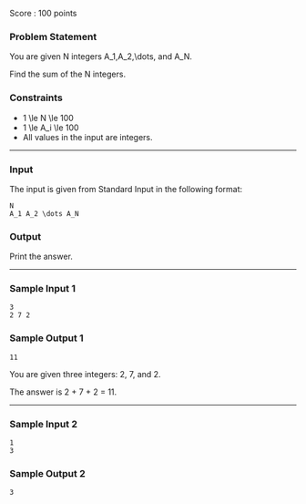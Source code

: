 Score : 100 points

### Problem Statement

You are given N integers A\_1,A\_2,\dots, and A\_N.

Find the sum of the N integers.

### Constraints

* 1 \le N \le 100
* 1 \le A\_i \le 100
* All values in the input are integers.

---

### Input

The input is given from Standard Input in the following format:

```
N
A_1 A_2 \dots A_N
```

### Output

Print the answer.

---

### Sample Input 1

```
3
2 7 2
```

### Sample Output 1

```
11
```

You are given three integers: 2, 7, and 2.

The answer is 2 + 7 + 2 = 11.

---

### Sample Input 2

```
1
3
```

### Sample Output 2

```
3
```